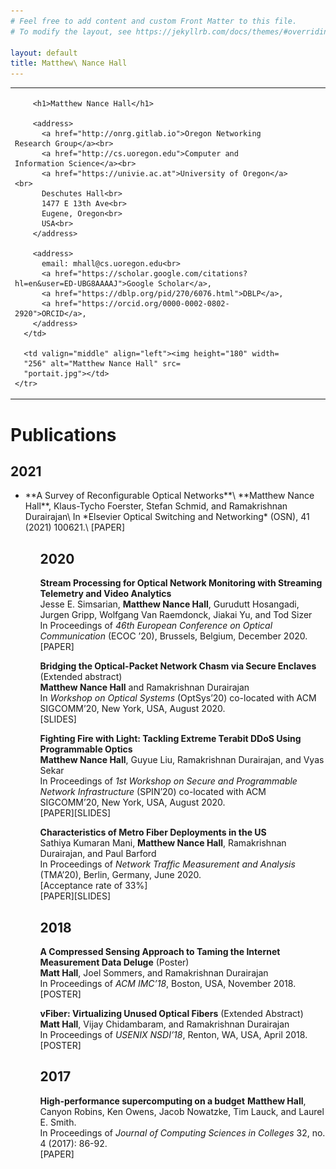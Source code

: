 ```yaml
---
# Feel free to add content and custom Front Matter to this file.
# To modify the layout, see https://jekyllrb.com/docs/themes/#overriding-theme-defaults

layout: default
title: Matthew\ Nance Hall
---
```

  <table summary="Address and Photo of Matthew Nance Hall" class=
  "titlematter">
    <tr>
      <td style="padding-right: 4em">
        
        <h1>Matthew Nance Hall</h1>

        <address>
		  <a href="http://onrg.gitlab.io">Oregon Networking Research Group</a><br>
          <a href="http://cs.uoregon.edu">Computer and Information Science</a><br>
          <a href="https://univie.ac.at">University of Oregon</a><br>
		  Deschutes Hall<br>
          1477 E 13th Ave<br>
          Eugene, Oregon<br>
          USA<br>
        </address>

        <address>
          email: mhall@cs.uoregon.edu<br>
          <a href="https://scholar.google.com/citations?hl=en&user=ED-UBG8AAAAJ">Google Scholar</a>,
          <a href="https://dblp.org/pid/270/6076.html">DBLP</a>,
		  <a href="https://orcid.org/0000-0002-0802-2920">ORCID</a>, 
        </address>
      </td>

      <td valign="middle" align="left"><img height="180" width=
      "256" alt="Matthew Nance Hall" src=
      "portait.jpg"></td>
    </tr>
  </table>


<!-- # Matthew Nance Hall
### PhD Candidate, University of Oregon, Computer and Information Science. Drummer and Networking Person

## About
(This site is currently under construction.) 

I’m a PhD candidate in the Oregon Networking Research Group at the University of Oregon. I work with Prof. Ramakrishnan Durairajan on novel frameworks for reconfigurable optical networks and applications thereof. --> 

# Publications

## 2021
<ul>
<li>
  **A Survey of Reconfigurable Optical Networks**\
  **Matthew Nance Hall**, Klaus-Tycho Foerster, Stefan Schmid, and Ramakrishnan Durairajan\
  In *Elsevier Optical Switching and Networking* (OSN), 41 (2021) 100621.\
  [PAPER]
  </li>
<ul>

## 2020

**Stream Processing for Optical Network Monitoring with Streaming Telemetry and Video Analytics**\
Jesse E. Simsarian, **Matthew Nance Hall**, Gurudutt Hosangadi, Jurgen Gripp, Wolfgang Van Raemdonck, Jiakai Yu, and Tod Sizer\
In Proceedings of *46th European Conference on Optical Communication* (ECOC ’20), Brussels, Belgium, December 2020.\
[PAPER]

**Bridging the Optical-Packet Network Chasm via Secure Enclaves** (Extended abstract)\
**Matthew Nance Hall** and Ramakrishnan Durairajan\
In *Workshop on Optical Systems* (OptSys’20) co-located with ACM SIGCOMM’20, New York, USA, August 2020.\
[SLIDES]

**Fighting Fire with Light: Tackling Extreme Terabit DDoS Using Programmable Optics**\
**Matthew Nance Hall**, Guyue Liu, Ramakrishnan Durairajan, and Vyas Sekar\
In Proceedings of *1st Workshop on Secure and Programmable Network Infrastructure* (SPIN’20) co-located with ACM SIGCOMM’20, New York, USA, August 2020.\
[PAPER][SLIDES]

**Characteristics of Metro Fiber Deployments in the US**\
Sathiya Kumaran Mani, **Matthew Nance Hall**, Ramakrishnan Durairajan, and Paul Barford\
In Proceedings of *Network Traffic Measurement and Analysis* (TMA’20), Berlin, Germany, June 2020.\
[Acceptance rate of 33%]\
[PAPER][SLIDES]

## 2018

**A Compressed Sensing Approach to Taming the Internet Measurement Data Deluge** (Poster)\
**Matt Hall**, Joel Sommers, and Ramakrishnan Durairajan\
In Proceedings of *ACM IMC’18*, Boston, USA, November 2018.\
[POSTER]

**vFiber: Virtualizing Unused Optical Fibers** (Extended Abstract)\
**Matt Hall**, Vijay Chidambaram, and Ramakrishnan Durairajan\
In Proceedings of *USENIX NSDI’18*, Renton, WA, USA, April 2018.\
[POSTER]

## 2017

**High-performance supercomputing on a budget**
**Matthew Hall**, Canyon Robins, Ken Owens, Jacob Nowatzke, Tim Lauck, and Laurel E. Smith.\
In Proceedings of *Journal of Computing Sciences in Colleges* 32, no. 4 (2017): 86-92.\
[PAPER]

